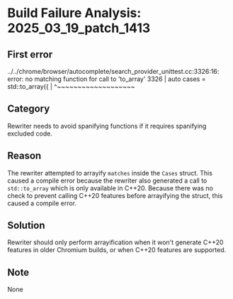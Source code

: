 # Build Failure Analysis: 2025_03_19_patch_1413

## First error
../../chrome/browser/autocomplete/search_provider_unittest.cc:3326:16: error: no matching function for call to 'to_array'
 3326 |   auto cases = std::to_array<Cases>({
      |                ^~~~~~~~~~~~~~~~~~~~

## Category
Rewriter needs to avoid spanifying functions if it requires spanifying excluded code.

## Reason
The rewriter attempted to arrayify `matches` inside the `Cases` struct. This caused a compile error because the rewriter also generated a call to `std::to_array` which is only available in C++20. Because there was no check to prevent calling C++20 features before arrayifying the struct, this caused a compile error.

## Solution
Rewriter should only perform arrayification when it won't generate C++20 features in older Chromium builds, or when C++20 features are supported.

## Note
None